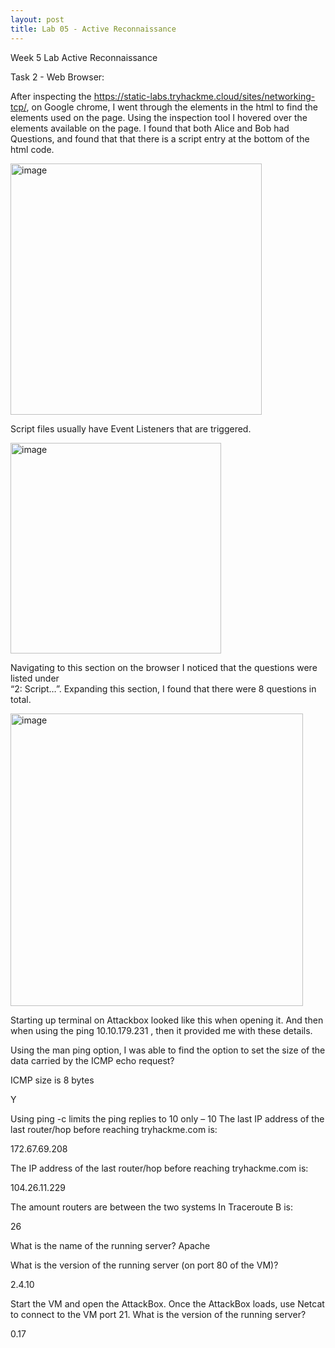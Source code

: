 ```yaml
---
layout: post
title: Lab 05 - Active Reconnaissance
---
```

Week 5 Lab
Active Reconnaissance

Task 2 - Web Browser:

After inspecting the https://static-labs.tryhackme.cloud/sites/networking-tcp/, on Google chrome, I went through the elements in the html to find the elements used on the page. Using the inspection tool   I hovered over the elements available on the page. I found that both Alice and Bob had Questions,  and found that that there is a script entry at the bottom of the html code.

 <img width="402" alt="image" src="https://user-images.githubusercontent.com/98490306/156907322-78a131e5-f22b-4125-a250-605b16cfe520.png">



Script files usually have Event Listeners that are triggered. 

<img width="337" alt="image" src="https://user-images.githubusercontent.com/98490306/156907330-c714b737-acbf-4e27-9006-684f0791d811.png">

 

Navigating to this section on the browser I noticed that the questions were listed under  
“2: Script…”. Expanding this section, I found that there were 8 questions in total.


<img width="468" alt="image" src="https://user-images.githubusercontent.com/98490306/156907333-bf8ac914-6c0f-4b32-a79f-4b57feafe2a0.png">



Starting up terminal on Attackbox looked like this when opening it. And then when using the ping 10.10.179.231 , then it provided me with these details.


Using the man ping option, I was able to find the option to set the size of the data carried by the ICMP echo request?

ICMP size is 8 bytes

Y

Using ping -c limits the ping replies to 10 only – 10
The last IP address of the last router/hop before reaching tryhackme.com is:

172.67.69.208

The IP address of the last router/hop before reaching tryhackme.com is:

104.26.11.229


The amount routers are between the two systems In Traceroute B is:

26

What is the name of the running server?
Apache


What is the version of the running server (on port 80 of the VM)?

2.4.10

Start the VM and open the AttackBox. Once the AttackBox loads, use Netcat to connect to the VM port 21. What is the version of the running server?


0.17
